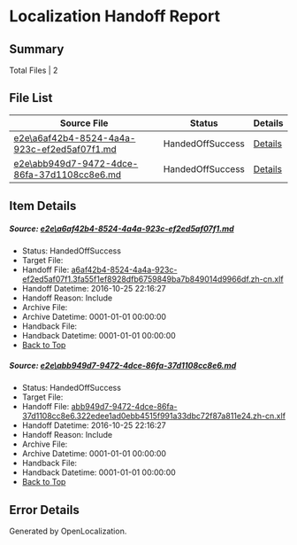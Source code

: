 # <a name='report-top'></a> Localization Handoff Report

## Summary
 Total Files | 2

## File List
 Source File | Status | Details 
 ----------- | ------ | ------- 
 [e2e\a6af42b4-8524-4a4a-923c-ef2ed5af07f1.md](https://github.com/OpenLocalizationTestOrg/ol-test0/blob/d1fd3992d2454f688080aaefdb69444f325d6901/e2e/a6af42b4-8524-4a4a-923c-ef2ed5af07f1.md) | HandedOffSuccess | [Details](#05852ccecbd98f1bb07aaea779fdf3dd57add5b81)
 [e2e\abb949d7-9472-4dce-86fa-37d1108cc8e6.md](https://github.com/OpenLocalizationTestOrg/ol-test0/blob/d1fd3992d2454f688080aaefdb69444f325d6901/e2e/abb949d7-9472-4dce-86fa-37d1108cc8e6.md) | HandedOffSuccess | [Details](#6b18ded95cb769df0b4de56076651743181ac7392)

## Item Details
##### <a name='05852ccecbd98f1bb07aaea779fdf3dd57add5b81'></a> Source: [e2e\a6af42b4-8524-4a4a-923c-ef2ed5af07f1.md](https://github.com/OpenLocalizationTestOrg/ol-test0/blob/d1fd3992d2454f688080aaefdb69444f325d6901/e2e/a6af42b4-8524-4a4a-923c-ef2ed5af07f1.md)
* Status: HandedOffSuccess
* Target File: 
* Handoff File: [a6af42b4-8524-4a4a-923c-ef2ed5af07f1.3fa55f1ef8928dfb6759849ba7b849014d9966df.zh-cn.xlf](https://github.com/OpenLocalizationTestOrg/ol-test0-handoff/blob/588042fb82b986b34d0dc0b73163705c118824d7/ol-handoff/OpenLocalizationTestOrg/ol-test0-zhcn/shujia/ht/a6af42b4-8524-4a4a-923c-ef2ed5af07f1.3fa55f1ef8928dfb6759849ba7b849014d9966df.zh-cn.xlf)
* Handoff Datetime: 2016-10-25 22:16:27
* Handoff Reason: Include
* Archive File: 
* Archive Datetime: 0001-01-01 00:00:00
* Handback File: 
* Handback Datetime: 0001-01-01 00:00:00
* [Back to Top](#report-top)

##### <a name='6b18ded95cb769df0b4de56076651743181ac7392'></a> Source: [e2e\abb949d7-9472-4dce-86fa-37d1108cc8e6.md](https://github.com/OpenLocalizationTestOrg/ol-test0/blob/d1fd3992d2454f688080aaefdb69444f325d6901/e2e/abb949d7-9472-4dce-86fa-37d1108cc8e6.md)
* Status: HandedOffSuccess
* Target File: 
* Handoff File: [abb949d7-9472-4dce-86fa-37d1108cc8e6.322edee1ad0ebb4515f991a33dbc72f87a811e24.zh-cn.xlf](https://github.com/OpenLocalizationTestOrg/ol-test0-handoff/blob/588042fb82b986b34d0dc0b73163705c118824d7/ol-handoff/OpenLocalizationTestOrg/ol-test0-zhcn/shujia/ht/abb949d7-9472-4dce-86fa-37d1108cc8e6.322edee1ad0ebb4515f991a33dbc72f87a811e24.zh-cn.xlf)
* Handoff Datetime: 2016-10-25 22:16:27
* Handoff Reason: Include
* Archive File: 
* Archive Datetime: 0001-01-01 00:00:00
* Handback File: 
* Handback Datetime: 0001-01-01 00:00:00
* [Back to Top](#report-top)


## Error Details

Generated by OpenLocalization.
